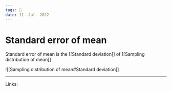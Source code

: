 ```yaml
---
tags: 🌱
date: 11--Jul--2022
---
```


# Standard error of mean

Standard error of mean is the [[Standard deviation]] of [[Sampling distribution of mean]]

![[Sampling distribution of mean#Standard deviation]]

---
Links: 